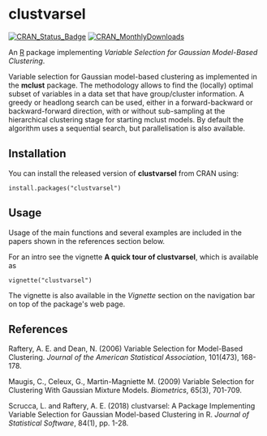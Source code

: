 # clustvarsel

[![CRAN\_Status\_Badge](http://www.r-pkg.org/badges/version/clustvarsel)](https://cran.r-project.org/package=clustvarsel)
[![CRAN\_MonthlyDownloads](http://cranlogs.r-pkg.org/badges/clustvarsel)](https://cran.r-project.org/package=clustvarsel)

An [R](https://www.r-project.org/) package implementing *Variable Selection for Gaussian Model-Based Clustering*.

Variable selection for Gaussian model-based clustering as implemented in the **mclust** package. The methodology allows to find the (locally) optimal subset of variables in a data set that have group/cluster information. A greedy or headlong search can be used, either in a forward-backward or backward-forward direction, with or without sub-sampling at the hierarchical clustering stage for starting mclust models. By default the algorithm uses a sequential search, but parallelisation is also available.

## Installation

You can install the released version of **clustvarsel** from CRAN using:

```
install.packages("clustvarsel")
```

## Usage

Usage of the main functions and several examples are included in the
papers shown in the references section below.

For an intro see the vignette **A quick tour of clustvarsel**, which is available
as

```
vignette("clustvarsel")
```

The vignette is also available in the *Vignette* section on the navigation bar on top of the package's web page.

## References

Raftery, A. E. and Dean, N. (2006) Variable Selection for Model-Based Clustering. *Journal of the American Statistical Association*, 101(473), 168-178.

Maugis, C., Celeux, G., Martin-Magniette M. (2009) Variable Selection for Clustering With Gaussian Mixture Models. *Biometrics*, 65(3), 701-709.

Scrucca, L. and Raftery, A. E. (2018) clustvarsel: A Package Implementing Variable Selection for Gaussian Model-based Clustering in R. *Journal of Statistical Software*, 84(1), pp. 1-28.

